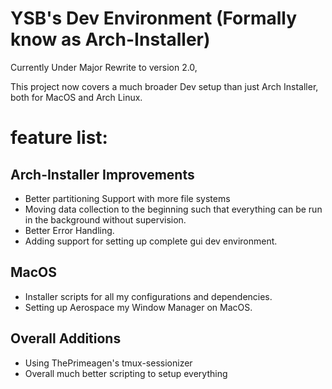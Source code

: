 # YSB's Dev Environment (Formally know as Arch-Installer)

Currently Under Major Rewrite to version 2.0,

This project now covers a much broader Dev setup than just Arch Installer, both for MacOS and Arch Linux.

# feature list:
## Arch-Installer Improvements
- Better partitioning Support with more file systems
- Moving data collection to the beginning such that everything can be run in the background without supervision.
- Better Error Handling.
- Adding support for setting up complete gui dev environment. 
## MacOS
- Installer scripts for all my configurations and dependencies.
- Setting up Aerospace my Window Manager on MacOS.
## Overall Additions
- Using ThePrimeagen's tmux-sessionizer
- Overall much better scripting to setup everything

